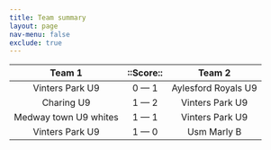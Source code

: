 ```yaml
---
title: Team summary
layout: page
nav-menu: false
exclude: true
---
```




|        Team 1         |  ::Score::  |       Team 2        |
|:---------------------:|:-----------:|:-------------------:|
|    Vinters Park U9    | 0 &mdash; 1 | Aylesford Royals U9 |
|      Charing U9       | 1 &mdash; 2 |   Vinters Park U9   |
| Medway town U9 whites | 1 &mdash; 1 |   Vinters Park U9   |
|    Vinters Park U9    | 1 &mdash; 0 |     Usm Marly B     |

 <br /><br /><br />